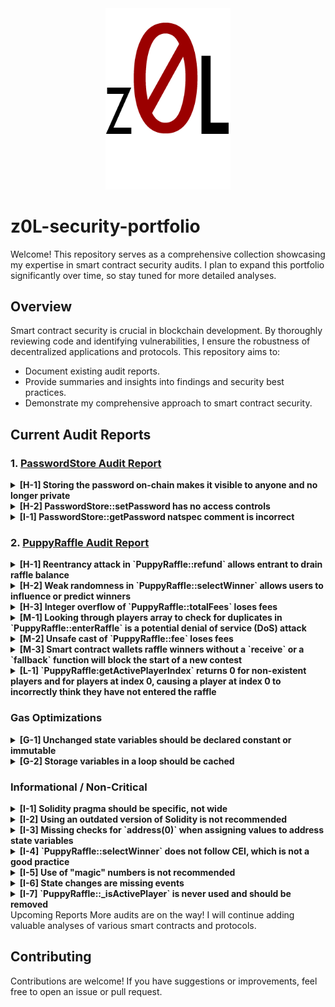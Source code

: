 <div align="center">
  <img src="./logo.png" alt="Logo Alt Text" width="200" />
</div>

# z0L-security-portfolio

Welcome! This repository serves as a comprehensive collection showcasing my expertise in smart contract security audits. I plan to expand this portfolio significantly over time, so stay tuned for more detailed analyses.

## Overview

Smart contract security is crucial in blockchain development. By thoroughly reviewing code and identifying vulnerabilities, I ensure the robustness of decentralized applications and protocols. This repository aims to:

- Document existing audit reports.
- Provide summaries and insights into findings and security best practices.
- Demonstrate my comprehensive approach to smart contract security.

## Current Audit Reports

### 1. [PasswordStore Audit Report](./2024-05-06-password-store-audit.pdf)

<details>
  <summary><strong>[H-1] Storing the password on-chain makes it visible to anyone and no longer private</strong></summary>

- **Description:** All data stored on-chain is visible to anyone and can be read directly from the blockchain. The `PasswordStore::s_password` variable is intended to be private and accessed only through `PasswordStore::getPassword`. However, anyone can read the private password directly from the chain.
- **Impact:** This vulnerability severely breaks the functionality of the protocol.
- **Proof of Concept:** 
  1. Create a locally running chain.
  2. Deploy the contract to the chain.
  3. Run a storage tool to extract data from the contract's storage slot.
- **Recommended Mitigation:** Encrypt the password off-chain before storing it on-chain to keep the actual password secure.

</details>

<details>
  <summary><strong>[H-2] PasswordStore::setPassword has no access controls</strong></summary>

- **Description:** `PasswordStore::setPassword` is accessible to any user, allowing them to change the stored password.
- **Impact:** Any user can call this function and change the stored password, breaking the core functionality of the contract.
- **Proof of Concept:** Add the provided test code to `PasswordStore.t.sol`.
- **Recommended Mitigation:** Implement access control to ensure only the contract owner can modify the password.

</details>

<details>
  <summary><strong>[I-1] PasswordStore::getPassword natspec comment is incorrect</strong></summary>

- **Description:** The function signature differs from what is indicated in the comments, potentially misleading developers.
- **Impact:** This issue may cause confusion for developers.
- **Recommended Mitigation:** Remove the incorrect natspec parameter line.

</details>

### 2. [PuppyRaffle Audit Report](./2024-05-27-puppy-raffle-audit.pdf)

<details>
  <summary><strong>[H-1] Reentrancy attack in `PuppyRaffle::refund` allows entrant to drain raffle balance</strong></summary>

- **Description:** The `PuppyRaffle::refund` function does not follow CEI (Checks, Effects, Interactions) and as a result, enables an attacker to drain the raffle balance.
- **Impact:** All fees paid by raffle entrants could be stolen by the malicious participant.
- **Proof of Concept:** 
  1. User enters the raffle.
  2. Attacker sets up contract with a `fallback` function that calls `PuppyRaffle::refund`.
  3. Attacker enters the raffle.
  4. Attacker calls `PuppyRaffle::refund` from their attack contracts, draining the raffle balance.
- **Recommended Mitigation:** To prevent this, the `PuppyRaffle::refund` function should update the `players` array before making the external call. Additionally, move the event emission up as well.

</details>

<details>
  <summary><strong>[H-2] Weak randomness in `PuppyRaffle::selectWinner` allows users to influence or predict winners</strong></summary>

- **Description:** Hashing `msg.sender`, `block.timestamp`, and `block.difficulty` together generates a predictable number. Malicious users can manipulate the random number generator to predict winners themselves.
- **Impact:** Any user can influence the winner of the raffle, making the entire raffle worthless if it becomes a gas war as to who wins the raffles.
- **Proof of Concept:** 
  1. Validators can know ahead of time the `block.timestamp` and `block.difficulty` and use that to predict when/how to participate.
  2. Users can manipulate their `msg.sender` to result in their address being used to select the winner.
  3. Users can revert their `selectWinner` transaction if they don't like the winner or resulting puppy.
- **Recommended Mitigation:** Use a cryptographically proven random number generator like [Chainlink VRF](https://docs.chain.link/docs/vrf-contracts/).

</details>

<details>
  <summary><strong>[H-3] Integer overflow of `PuppyRaffle::totalFees` loses fees</strong></summary>

- **Description:** In solidity versions prior to `0.8.0`, integers were subject to overflow. In `PuppyRaffle::selectWinner`, `totalFees` are accumulated for the `feeAddress` to collect later in `PuppyRaffle::withdrawFees`. However, if the `totalFees` variable overflows, the `feeAddress` will not receive any fees, leaving fees stuck in the contract permanently.
- **Impact:** The `feeAddress` will not receive any fees, leaving fees stuck in the contract permanently.
- **Proof of Concept:** 
  1. Conclude a raffle of 4 players.
  2. Have 89 players enter a new raffle and conclude the raffle.
  3. `totalFees` will overflow, preventing fee withdrawal.
- **Recommended Mitigation:** Use a newer version of solidity and a `uint256` instead of `uint64` for `PuppyRaffle::totalFees`. Use the `SafeMath` library of OpenZeppelin to mitigate this issue in version 0.7.6 of solidity. Remove the balance check from `PuppyRaffle::withdrawFees`.

</details>

<details>
  <summary><strong>[M-1] Looking through players array to check for duplicates in `PuppyRaffle::enterRaffle` is a potential denial of service (DoS) attack</strong></summary>

- **Description:** The `PuppyRaffle::enterRaffle` function loops through the `players` array to check for duplicates. The longer the `PuppyRaffle::players` array grows, the more gas it will cost for new players to enter the raffle. This can be exploited by an attacker to block new entries indefinitely.
- **Impact:** The gas costs for raffle entrants can be increased to the point where it becomes prohibitively expensive to join the raffle, effectively blocking new entries.
- **Proof of Concept:** 
  1. Enter 100 players.
  2. Enter another 100 players. The gas cost for the second set of 100 players is nearly 3 times higher than the first set.
- **Recommended Mitigation:** Consider allowing duplicates or using a mapping to check for duplicates.

</details>

<details>
  <summary><strong>[M-2] Unsafe cast of `PuppyRaffle::fee` loses fees</strong></summary>

- **Description:** In `PuppyRaffle::selectWinner`, there is a type cast of a `uint256` to a `uint64`. This is an unsafe cast, and if the `uint256` is larger than `type(uint64).max`, the value will be truncated.
- **Impact:** The `feeAddress` will not collect the correct amount of fees, leaving fees permanently stuck in the contract.
- **Proof of Concept:** 
  1. A raffle proceeds with a little more than 18 ETH worth of fees collected.
  2. The line that casts the `fee` as a `uint64` hits.
  3. `totalFees` is incorrectly updated with a lower amount.
- **Recommended Mitigation:** Set `PuppyRaffle::totalFees` to a `uint256` instead of a `uint64`, and remove the casting.

</details>

<details>
  <summary><strong>[M-3] Smart contract wallets raffle winners without a `receive` or a `fallback` function will block the start of a new contest</strong></summary>

- **Description:** The `PuppyRaffle::selectWinner` function is responsible for resetting the lottery. If the winner is a smart contract wallet that rejects payment, the lottery would not be able to restart.
- **Impact:** The `PuppyRaffle::selectWinner` function could revert many times, making a lottery reset impossible.
- **Proof of Concept:** 
  1. 10 smart contract wallets enter the lottery without a fallback or receive function.
  2. The lottery ends.
  3. The `selectWinner` function wouldn't work, even though the lottery is over!
- **Recommended Mitigation:** Create a mapping of addresses -> payout so winners can pull their funds out themselves.

</details>

<details>
  <summary><strong>[L-1] `PuppyRaffle:getActivePlayerIndex` returns 0 for non-existent players and for players at index 0, causing a player at index 0 to incorrectly think they have not entered the raffle</strong></summary>

- **Description:** If a player is in the `PuppyRaffle::players` array at index 0, this will return 0. But according to the natspec, it will also return 0 if the player is not in the array.
- **Impact:** A player at index 0 may incorrectly think they have not entered the raffle, and attempt to enter the raffle again, wasting gas.
- **Proof of Concept:** 
  1. User enters the raffle, they are the first entrant.
  2. `PuppyRaffle::getActivePlayerIndex` returns 0.
  3. User thinks they have not entered the raffle due to the function documentation.
- **Recommended Mitigation:** Revert if the player is not in the array rather than returning 0. Alternatively, return an `int256` where the function returns -1 if the player is not active.

</details>

### Gas Optimizations

<details>
  <summary><strong>[G-1] Unchanged state variables should be declared constant or immutable</strong></summary>

- **Description:** Reading from storage is much more expensive in gas than reading from a constant or immutable variable.
- **Instances:** 
  - `PuppyRaffle::raffleDuration` should be `immutable`
  - `PuppyRaffle::commonImageUri` should be `constant`
  - `PuppyRaffle::rareImageUri` should be `constant`
  - `PuppyRaffle::legendaryImageUri` should be `constant`

</details>

<details>
  <summary><strong>[G-2] Storage variables in a loop should be cached</strong></summary>

- **Description:** Every time `players.length` is called, it reads from storage, which is more expensive than reading from memory.
- **Proof of Concept:**
  ```diff
  +        uint256 playersLength = players.length;
  -        for (uint256 i = 0; i < players.length - 1; i++) {
  +        for (uint256 i = 0; i < playersLength - 1; i++) {
  -            for (uint256 j = i + 1; j < players.length; j++) {
  +            for (uint256 j = i + 1; j < playersLength; j++) {
                  require(players[i] != players[j], "PuppyRaffle: Duplicate player");
              }
          }
  ```
</details>

### Informational / Non-Critical

<details>
  <summary><strong>[I-1] Solidity pragma should be specific, not wide</strong></summary>
Description: Consider using a specific version of Solidity in your contracts instead of a wide version.
Instance:
solidity
Copy code
pragma solidity 0.8.18;
</details>
<details>
  <summary><strong>[I-2] Using an outdated version of Solidity is not recommended</strong></summary>
Description: Using an old version of Solidity prevents access to new Solidity security checks.
Recommendation: Deploy with a recent version of Solidity (at least 0.8.18) with no known severe issues.
</details>
<details>
  <summary><strong>[I-3] Missing checks for `address(0)` when assigning values to address state variables</strong></summary>
Description: Check for address(0) when assigning values to address state variables.
Instances:
```solidity
feeAddress = _feeAddress; // src/PuppyRaffle.sol [Line: 69]
feeAddress = newFeeAddress; // src/PuppyRaffle.sol [Line: 217]
```
</details>
<details>
  <summary><strong>[I-4] `PuppyRaffle::selectWinner` does not follow CEI, which is not a good practice</strong></summary>
Description: It's best to follow CEI (Checks, Effects, Interactions) to keep your code clean.
Proof of Concept:
```diff
-    (bool success,) = winner.call{value: prizePool}("");
-    require(success, "PuppyRaffle: Failed to send prize pool to winner");
    _safeMint(winner, tokenId);
+    (bool success,) = winner.call{value: prizePool}("");
+    require(success, "PuppyRaffle: Failed to send prize pool to winner");
```
</details>
<details>
  <summary><strong>[I-5] Use of "magic" numbers is not recommended</strong></summary>
Description: It can be confusing to see number literals in a codebase, and it's much more readable if the numbers are given a name.
Proof of Concept:
```solidity
uint256 prizePool = (totalAmountCollected * 80) / 100;
uint256 fee = (totalAmountCollected * 20) / 100;
```
Instead, use:
```solidity
uint256 public constant PRIZE_POOL_PERCENTAGE = 80;
uint256 public constant FEE_PERCENTAGE = 20;
uint256 public constant POOL_PRECISION = 100;
```
</details>
<details>
  <summary><strong>[I-6] State changes are missing events</strong></summary>
Description: Emit events for state changes for better traceability.
</details>
<details>
  <summary><strong>[I-7] `PuppyRaffle::_isActivePlayer` is never used and should be removed</strong></summary>
Description: The function PuppyRaffle::_isActivePlayer is never used and should be removed.
Proof of Concept:
```diff
-    function _isActivePlayer() internal view returns (bool) {
-        for (uint256 i = 0; i < players.length; i++) {
-            if (players[i] == msg.sender) {
-                return true;
-            }
-        }
-        return false;
-    }
```
</details>
Upcoming Reports
More audits are on the way! I will continue adding valuable analyses of various smart contracts and protocols.

## Contributing
Contributions are welcome! If you have suggestions or improvements, feel free to open an issue or pull request.
